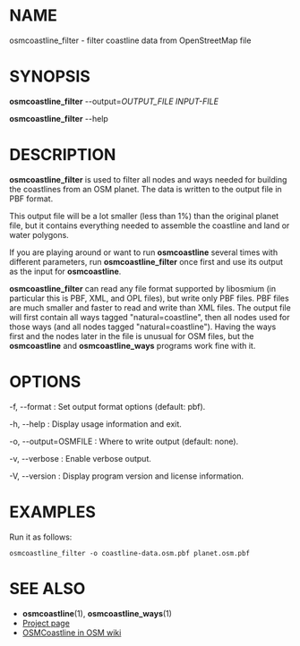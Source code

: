 
# NAME

osmcoastline_filter - filter coastline data from OpenStreetMap file


# SYNOPSIS

**osmcoastline_filter** \--output=*OUTPUT_FILE* *INPUT-FILE*

**osmcoastline_filter** \--help


# DESCRIPTION

**osmcoastline_filter** is used to filter all nodes and ways needed for
building the coastlines from an OSM planet. The data is written to the
output file in PBF format.

This output file will be a lot smaller (less than 1%) than the original planet
file, but it contains everything needed to assemble the coastline and land
or water polygons.

If you are playing around or want to run **osmcoastline** several times with
different parameters, run **osmcoastline_filter** once first and use its output
as the input for **osmcoastline**.

**osmcoastline_filter** can read any file format supported by libosmium (in
particular this is PBF, XML, and OPL files), but write only PBF files.
PBF files are much smaller and faster to read and write than XML files. The
output file will first contain all ways tagged "natural=coastline", then all
nodes used for those ways (and all nodes tagged "natural=coastline"). Having
the ways first and the nodes later in the file is unusual for OSM files, but
the **osmcoastline** and **osmcoastline_ways** programs work fine with it.


# OPTIONS

-f, \--format
:   Set output format options (default: pbf).

-h, \--help
:   Display usage information and exit.

-o, \--output=OSMFILE
:   Where to write output (default: none).

-v, \--verbose
:   Enable verbose output.

-V, \--version
:   Display program version and license information.


# EXAMPLES

Run it as follows:

    osmcoastline_filter -o coastline-data.osm.pbf planet.osm.pbf


# SEE ALSO

* **osmcoastline**(1), **osmcoastline_ways**(1)
* [Project page](https://osmcode.org/osmcoastline/)
* [OSMCoastline in OSM wiki](https://wiki.openstreetmap.org/wiki/OSMCoastline)


